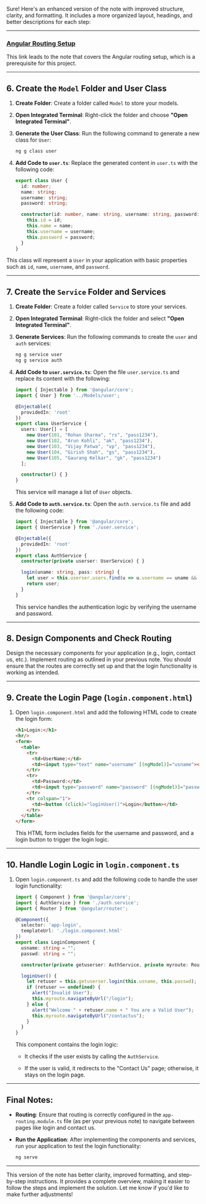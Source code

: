 Sure! Here's an enhanced version of the note with improved structure, clarity, and formatting. It includes a more organized layout, headings, and better descriptions for each step:

---

### [Angular Routing Setup](obsidian://open?vault=obsidian-vault&file=Courses%2FDigital%20Vocational%20Program%20\(DVOC\)%2FAdvanced%20Program%20in%20Java%20Full%20Stack%20Development%2FSection%2014%20~%20Angular%2F14.16%20Angular%20Routing)

This link leads to the note that covers the Angular routing setup, which is a prerequisite for this project.

---

## 6. **Create the `Model` Folder and User Class**

1. **Create Folder**: Create a folder called `Model` to store your models.
    
2. **Open Integrated Terminal**: Right-click the folder and choose **"Open Integrated Terminal"**.
    
3. **Generate the User Class**: Run the following command to generate a new class for `User`:
    
    ```bash
    ng g class user
    ```
    
4. **Add Code to `user.ts`**: Replace the generated content in `user.ts` with the following code:
    
    ```typescript
    export class User {
      id: number;
      name: string;
      username: string;
      password: string;
    
      constructor(id: number, name: string, username: string, password: string) {
        this.id = id;
        this.name = name;
        this.username = username;
        this.password = password;
      }
    }
    ```
    

This class will represent a `User` in your application with basic properties such as `id`, `name`, `username`, and `password`.

---

## 7. **Create the `Service` Folder and Services**

1. **Create Folder**: Create a folder called `Service` to store your services.
    
2. **Open Integrated Terminal**: Right-click the folder and select **"Open Integrated Terminal"**.
    
3. **Generate Services**: Run the following commands to create the `user` and `auth` services:
    
    ```bash
    ng g service user
    ng g service auth
    ```
    
4. **Add Code to `user.service.ts`**: Open the file `user.service.ts` and replace its content with the following:
    
    ```typescript
    import { Injectable } from '@angular/core';
    import { User } from '../Models/user';
    
    @Injectable({
      providedIn: 'root'
    })
    export class UserService {
      users: User[] = [
        new User(101, "Rohan Sharma", "rs", "pass1234"),
        new User(102, "Arun Kohli", "ak", "pass1234"),
        new User(103, "Vijay Patwa", "vp", "pass1234"),
        new User(104, "Girish Shah", "gs", "pass1234"),
        new User(105, "Gaurang Kelkar", "gk", "pass1234")
      ];
    
      constructor() { }
    }
    ```
    
    This service will manage a list of `User` objects.
    
5. **Add Code to `auth.service.ts`**: Open the `auth.service.ts` file and add the following code:
    
    ```typescript
    import { Injectable } from '@angular/core';
    import { UserService } from './user.service';
    
    @Injectable({
      providedIn: 'root'
    })
    export class AuthService {
      constructor(private userser: UserService) { }
    
      login(uname: string, pass: string) {
        let user = this.userser.users.find(u => u.username == uname && u.password == pass);
        return user;
      }
    }
    ```
    
    This service handles the authentication logic by verifying the username and password.
    

---

## 8. **Design Components and Check Routing**

Design the necessary components for your application (e.g., login, contact us, etc.). Implement routing as outlined in your previous note. You should ensure that the routes are correctly set up and that the login functionality is working as intended.

---

## 9. **Create the Login Page (`login.component.html`)**

1. Open `login.component.html` and add the following HTML code to create the login form:
    
    ```html
    <h1>Login:</h1>
    <hr/>
    <form>
      <table>
        <tr>
          <td>UserName:</td>
          <td><input type="text" name="username" [(ngModel)]="usname"></td>
        </tr>
        <tr>
          <td>Password:</td>
          <td><input type="password" name="password" [(ngModel)]="passwd"></td>
        </tr>
        <tr colspan="1">
          <td><button (click)="loginUser()">Login</button></td>
        </tr>
      </table>
    </form>
    ```
    
    This HTML form includes fields for the username and password, and a login button to trigger the login logic.
    

---

## 10. **Handle Login Logic in `login.component.ts`**

1. Open `login.component.ts` and add the following code to handle the user login functionality:
    
    ```typescript
    import { Component } from '@angular/core';
    import { AuthService } from './auth.service';
    import { Router } from '@angular/router';
    
    @Component({
      selector: 'app-login',
      templateUrl: './login.component.html'
    })
    export class LoginComponent {
      usname: string = "";
      passwd: string = "";
    
      constructor(private getuserser: AuthService, private myroute: Router) {}
    
      loginUser() {
        let retuser = this.getuserser.login(this.usname, this.passwd);
        if (retuser == undefined) {
          alert("Invalid User");
          this.myroute.navigateByUrl("/login");
        } else {
          alert("Welcome " + retuser.name + " You are a Valid User");
          this.myroute.navigateByUrl("/contactus");
        }
      }
    }
    ```
    
    This component contains the login logic:
    
    - It checks if the user exists by calling the `AuthService`.
        
    - If the user is valid, it redirects to the "Contact Us" page; otherwise, it stays on the login page.
        

---

## Final Notes:

- **Routing**: Ensure that routing is correctly configured in the `app-routing.module.ts` file (as per your previous note) to navigate between pages like login and contact us.
    
- **Run the Application**: After implementing the components and services, run your application to test the login functionality:
    
    ```bash
    ng serve
    ```
    

---

This version of the note has better clarity, improved formatting, and step-by-step instructions. It provides a complete overview, making it easier to follow the steps and implement the solution. Let me know if you'd like to make further adjustments!